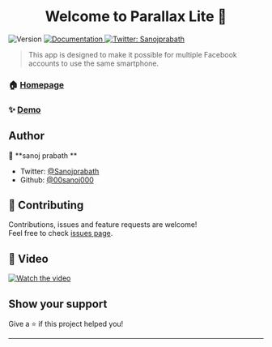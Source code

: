 <h1 align="center">Welcome to Parallax Lite 👋</h1>
<p>
  <img alt="Version" src="https://img.shields.io/badge/version-1.0 (beta)-blue.svg?cacheSeconds=2592000" />
  <a href="https://youtu.be/QdbOTwxSIu0" target="_blank">
    <img alt="Documentation" src="https://img.shields.io/badge/documentation-yes-brightgreen.svg" />
  </a>
  <a href="https://twitter.com/Sanojprabath" target="_blank">
    <img alt="Twitter: Sanojprabath" src="https://img.shields.io/twitter/follow/Sanojprabath.svg?style=social" />
  </a>
</p>

> This app is designed to make it possible for multiple Facebook accounts to use the same smartphone.

### 🏠 [Homepage](https://www.facebook.com/sanoj.jayathilaka1)

### ✨ [Demo](https://youtu.be/QdbOTwxSIu0)

## Author

👤 **sanoj  prabath  **

* Twitter: [@Sanojprabath](https://twitter.com/Sanojprabath)
* Github: [@00sanoj000](https://github.com/00sanoj000)

## 🤝 Contributing

Contributions, issues and feature requests are welcome!<br />Feel free to check [issues page](https://github.com/00sanoj00/parallax_lite/issues). 

## 🤝 Video

[![Watch the video](https://i9.ytimg.com/vi/QdbOTwxSIu0/mq3.jpg?sqp=CKnnnfMF&rs=AOn4CLD30aLxLHb-t-wO0qJG06xWvf1MHA)](https://youtu.be/QdbOTwxSIu0)

## Show your support

Give a ⭐️ if this project helped you!

***
